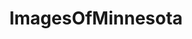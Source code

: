 ---
title: ImagesOfMinnesota
crosslinks:
- minnesota
- pics
- EarthPorn
- imagesofnetwork
- whatsthisplant
- Fishing
- funny
- mildlyinteresting
- spiders
- SkyPorn
- OldSchoolCool
- itookapicture
- trees
- aww
- hockey
- mycology
- wildhockey
- minnesotaunited
- whatisthisthing
- minnesotavikings
---